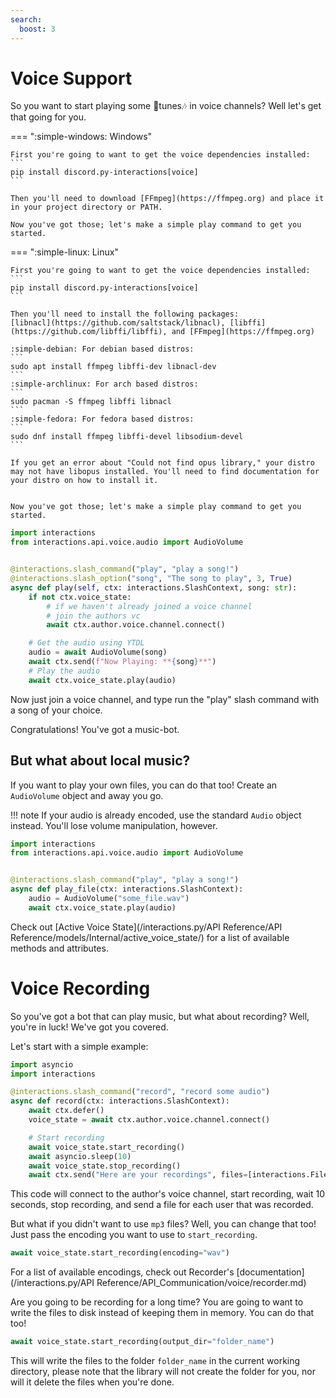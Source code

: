 ```yaml
---
search:
  boost: 3
---
```


# Voice Support

So you want to start playing some 🎵tunes🎶 in voice channels? Well let's get that going for you.

=== ":simple-windows: Windows"

    First you're going to want to get the voice dependencies installed:
    ```
    pip install discord.py-interactions[voice]
    ```

    Then you'll need to download [FFmpeg](https://ffmpeg.org) and place it in your project directory or PATH.

    Now you've got those; let's make a simple play command to get you started.

=== ":simple-linux: Linux"

    First you're going to want to get the voice dependencies installed:
    ```
    pip install discord.py-interactions[voice]
    ```

    Then you'll need to install the following packages:
    [libnacl](https://github.com/saltstack/libnacl), [libffi](https://github.com/libffi/libffi), and [FFmpeg](https://ffmpeg.org)

    :simple-debian: For debian based distros:
    ```
    sudo apt install ffmpeg libffi-dev libnacl-dev
    ```
    :simple-archlinux: For arch based distros:
    ```
    sudo pacman -S ffmpeg libffi libnacl
    ```
    :simple-fedora: For fedora based distros:
    ```
    sudo dnf install ffmpeg libffi-devel libsodium-devel
    ```

    If you get an error about "Could not find opus library," your distro may not have libopus installed. You'll need to find documentation for your distro on how to install it.


    Now you've got those; let's make a simple play command to get you started.

```python
import interactions
from interactions.api.voice.audio import AudioVolume


@interactions.slash_command("play", "play a song!")
@interactions.slash_option("song", "The song to play", 3, True)
async def play(self, ctx: interactions.SlashContext, song: str):
    if not ctx.voice_state:
        # if we haven't already joined a voice channel
        # join the authors vc
        await ctx.author.voice.channel.connect()

    # Get the audio using YTDL
    audio = await AudioVolume(song)
    await ctx.send(f"Now Playing: **{song}**")
    # Play the audio
    await ctx.voice_state.play(audio)
```

Now just join a voice channel, and type run the "play" slash command with a song of your choice.

Congratulations! You've got a music-bot.

## But what about local music?

If you want to play your own files, you can do that too! Create an `AudioVolume` object and away you go.

!!! note
    If your audio is already encoded, use the standard `Audio` object instead. You'll lose volume manipulation, however.

```python
import interactions
from interactions.api.voice.audio import AudioVolume


@interactions.slash_command("play", "play a song!")
async def play_file(ctx: interactions.SlashContext):
    audio = AudioVolume("some_file.wav")
    await ctx.voice_state.play(audio)
```

Check out [Active Voice State](/interactions.py/API Reference/API Reference/models/Internal/active_voice_state/) for a list of available methods and attributes.

# Voice Recording

So you've got a bot that can play music, but what about recording? Well, you're in luck! We've got you covered.

Let's start with a simple example:

```python
import asyncio
import interactions

@interactions.slash_command("record", "record some audio")
async def record(ctx: interactions.SlashContext):
    await ctx.defer()
    voice_state = await ctx.author.voice.channel.connect()

    # Start recording
    await voice_state.start_recording()
    await asyncio.sleep(10)
    await voice_state.stop_recording()
    await ctx.send("Here are your recordings", files=[interactions.File(file, file_name="user_id.mp3") for user_id, file in voice_state.recorder.output.items()])
```
This code will connect to the author's voice channel, start recording, wait 10 seconds, stop recording, and send a file for each user that was recorded.

But what if you didn't want to use `mp3` files? Well, you can change that too! Just pass the encoding you want to use to `start_recording`.

```python
await voice_state.start_recording(encoding="wav")
```

For a list of available encodings, check out Recorder's [documentation](/interactions.py/API Reference/API_Communication/voice/recorder.md)

Are you going to be recording for a long time? You are going to want to write the files to disk instead of keeping them in memory. You can do that too!

```python
await voice_state.start_recording(output_dir="folder_name")
```
This will write the files to the folder `folder_name` in the current working directory, please note that the library will not create the folder for you, nor will it delete the files when you're done.
